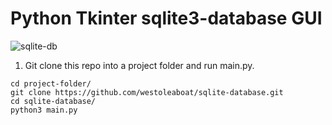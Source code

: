 # Python Tkinter sqlite3-database GUI

![sqlite-db](https://user-images.githubusercontent.com/68698872/174504031-f55110ee-0b16-4ea5-a2b9-1b3d6b91e7ee.png)

1. Git clone this repo into a project folder and run main.py.
```
cd project-folder/
git clone https://github.com/westoleaboat/sqlite-database.git
cd sqlite-database/
python3 main.py
```

